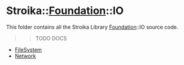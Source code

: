 # Stroika::[Foundation](../ReadMe.md)::IO

This folder contains all the Stroika Library [Foundation](../ReadMe.md)::IO source code.

> > TODO DOCS

- [FileSystem](FileSystem/ReadMe.md)
- [Network](Network/ReadMe.md)

